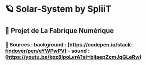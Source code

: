 # 🪐 Solar-System by SpliiT 
## 🏫 Projet de La Fabrique Numérique 
### 🔗 Sources : background : (https://codepen.io/stack-findover/pen/eYWPwPV) - sound : (https://youtu.be/kpz8lpoLvrA?si=bIjaepZcmJqGLeRw)
